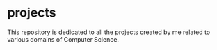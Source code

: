 # projects
This repository is dedicated to all the projects created by me related to various domains of Computer Science.

